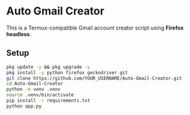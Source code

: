 # Auto Gmail Creator

This is a Termux-compatible Gmail account creator script using **Firefox headless**.

## Setup

```bash
pkg update -y && pkg upgrade -y
pkg install -y python firefox geckodriver git
git clone https://github.com/YOUR_USERNAME/Auto-Gmail-Creator.git
cd Auto-Gmail-Creator
python -m venv .venv
source .venv/bin/activate
pip install -r requirements.txt
python app.py
